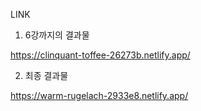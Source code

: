 LINK
1. 6강까지의 결과물
   
https://clinquant-toffee-26273b.netlify.app/

2. 최종 결과물
   
https://warm-rugelach-2933e8.netlify.app/

